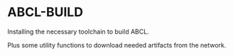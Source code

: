 ABCL-BUILD
==========

Installing the necessary toolchain to build ABCL.

Plus some utility functions to download needed artifacts from the
network.


